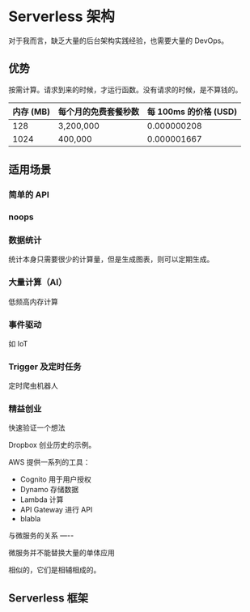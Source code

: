 Serverless 架构
===

对于我而言，缺乏大量的后台架构实践经验，也需要大量的 DevOps。

优势
---

按需计算。请求到来的时候，才运行函数。没有请求的时候，是不算钱的。

| 内存 (MB) | 	每个月的免费套餐秒数	|  每 100ms 的价格 (USD) | 
|----------|---------------------|-----------------------|
| 128	     | 3,200,000	         | 0.000000208          |
| 1024	   | 400,000	           | 0.000001667          |


适用场景
---

### 简单的 API

### noops

### 数据统计

统计本身只需要很少的计算量，但是生成图表，则可以定期生成。

### 大量计算（AI）

低频高内存计算

### 事件驱动

如 IoT

### Trigger 及定时任务

定时爬虫机器人

### 精益创业

快速验证一个想法

Dropbox 创业历史的示例。

AWS 提供一系列的工具：

 - Cognito 用于用户授权
 - Dynamo 存储数据
 - Lambda 计算
 - API Gateway 进行 API
 - blabla

与微服务的关系
—--

微服务并不能替换大量的单体应用

相似的，它们是相辅相成的。

Serverless 框架 
---

